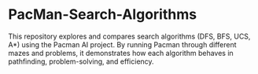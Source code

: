 # PacMan-Search-Algorithms
This repository explores and compares search algorithms (DFS, BFS, UCS, A*) using the Pacman AI project. By running Pacman through different mazes and problems, it demonstrates how each algorithm behaves in pathfinding, problem-solving, and efficiency.
